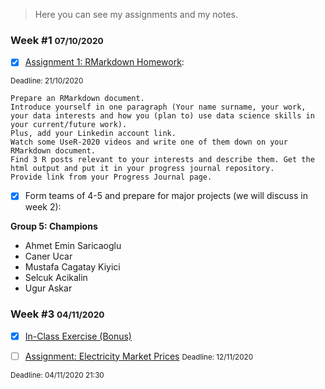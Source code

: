 >  Here you can see my assignments and my notes.

### Week #1 <small>07/10/2020</small>
- [x] [Assignment 1: RMarkdown Homework](Week_01_Assignment_01.html): 

<small>Deadline: 21/10/2020</small>

```
Prepare an RMarkdown document. 
Introduce yourself in one paragraph (Your name surname, your work, your data interests and how you (plan to) use data science skills in your current/future work). 
Plus, add your Linkedin account link. 
Watch some UseR-2020 videos and write one of them down on your RMarkdown document. 
Find 3 R posts relevant to your interests and describe them. Get the html output and put it in your progress journal repository. 
Provide link from your Progress Journal page. 
```

- [x] Form teams of 4-5 and prepare for major projects (we will discuss in week 2):

**Group 5: Champions**
 
 - Ahmet Emin Saricaoglu
 - Caner Ucar
 - Mustafa Cagatay Kiyici
 - Selcuk Acikalin
 - Ugur Askar

### Week #3 <small>04/11/2020</small>
- [x] [In-Class Exercise (Bonus)](Week_03_In_Class_Excersize.html)

- [ ] [Assignment: Electricity Market Prices](Week_03_Assignment_Electricity_Market_Prices.html) <small>Deadline: 12/11/2020</small>

<small>Deadline: 04/11/2020 21:30</small>